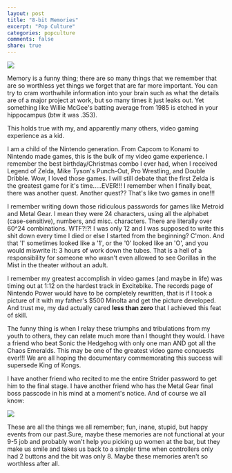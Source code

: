 ```yaml
---
layout: post
title: "8-bit Memories"
excerpt: "Pop Culture"
categories: popculture
comments: false
share: true
---
```


![](http://worksdesigngroup.com/wp-content/uploads/2014/03/games1.png)


Memory is a funny thing; there are so many things that we remember that are so worthless yet things we forget that are far more important. You can try to cram worthwhile information into your brain such as what the details are of a major project at work, but so many times it just leaks out. Yet something like Willie McGee's batting average from 1985 is etched in your hippocampus (btw it was .353). 


This holds true with my, and apparently many others, video gaming experience as a kid.


I am a child of the Nintendo generation. From Capcom to Konami to Nintendo made games, this is the bulk of my video game experience. I remember the best birthday/Christmas combo I ever had, when I received Legend of Zelda, Mike Tyson's Punch-Out, Pro Wrestling, and Double Dribble. Wow, I loved those games. I will still debate that the first Zelda is the greatest game for it's time.....EVER!!! I remember when I finally beat, there was another quest. Another quest?? That's like two games in one!!!

I remember writing down those ridiculous passwords for games like Metroid and Metal Gear. I mean they were 24 characters, using all the alphabet (case-sensitive), numbers, and misc. characters. There are literally over 60^24 combinations. WTF?!?! I was only 12 and I was supposed to write this shit down every time I died or else I started from the beginning? C'mon. And that 'l' sometimes looked like a '1', or the '0' looked like an 'O', and you would miswrite it: 3 hours of work down the tubes. That is a hell of a responsibility for someone who wasn't even allowed to see Gorillas in the Mist in the theater without an adult.

I remember my greatest accomplish in video games (and maybe in life) was timing out at 1:12 on the hardest track in Excitebike. The records page of Nintendo Power would have to be completely rewritten, that is if I took a picture of it with my father's $500 Minolta and get the picture developed. And trust me, my dad actually cared **less than zero** that I achieved this feat of skill. 


The funny thing is when I relay these triumphs and tribulations from my youth to others, they can relate much more than I thought they would. I have a friend who beat Sonic the Hedgehog with only one man AND got all the Chaos Emeralds. This may be one of the greatest video game conquests ever!!! We are all hoping the documentary commemorating this success will supersede King of Kongs.

I have another friend who recited to me the entire Strider password to get him to the final stage. I have another friend who has the Metal Gear final boss passcode in his mind at a moment's notice. And of course we all know:

![](http://www.tshirtvortex.net/wp-content/uploads/The-Secret-To-Life-1.jpg)



These are all the things we all remember; fun, inane, stupid, but happy events from our past.Sure, maybe these memories are not functional at your 9-5 job and probably won't help you picking up women at the bar, but they make us smile and takes us back to a simpler time when controllers only had 2 buttons and the bit was only 8. Maybe these memories aren't so worthless after all.






